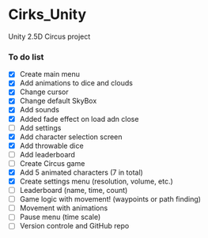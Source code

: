 # Cirks_Unity
Unity 2.5D Circus project

### To do list
- [X] Create main menu
- [X] Add animations to dice and clouds
- [X] Change cursor
- [X] Change default SkyBox
- [X] Add sounds
- [X] Added fade effect on load adn close
- [ ] Add settings
- [X] Add character selection screen
- [X] Add throwable dice
- [ ] Add leaderboard
- [ ] Create Circus game
- [X] Add 5 animated characters (7 in total)
- [X] Create settings menu (resolution, volume, etc.)
- [ ] Leaderboard (name, time, count)
- [ ] Game logic with movement! (waypoints or path finding)
- [ ] Movement with animations
- [ ] Pause menu (time scale)
- [ ] Version controle and GitHub repo
